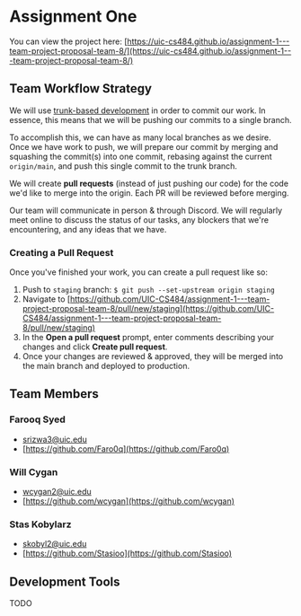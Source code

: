# Assignment One
You can view the project here: [https://uic-cs484.github.io/assignment-1---team-project-proposal-team-8/](https://uic-cs484.github.io/assignment-1---team-project-proposal-team-8/)

## Team Workflow Strategy
We will use [trunk-based development](https://trunkbaseddevelopment.com/) in order to commit our work. In essence, this means that we will be pushing our commits to a single branch.

To accomplish this, we can have as many local branches as we desire. Once we have work to push, we will prepare our commit by merging and squashing the commit(s) into one commit, rebasing against the current `origin/main`, and push this single commit to the trunk branch.

We will create **pull requests** (instead of just pushing our code) for the code we'd like to merge into the origin. Each PR will be reviewed before merging.

Our team will communicate in person & through Discord. We will regularly meet online to discuss the status of our tasks, any blockers that we're encountering, and any ideas that we have.

### Creating a Pull Request
Once you've finished your work, you can create a pull request like so:

1. Push to `staging` branch: `$ git push --set-upstream origin staging`
2. Navigate to [https://github.com/UIC-CS484/assignment-1---team-project-proposal-team-8/pull/new/staging](https://github.com/UIC-CS484/assignment-1---team-project-proposal-team-8/pull/new/staging)
3. In the **Open a pull request** prompt, enter comments describing your changes and click **Create pull request**.
4. Once your changes are reviewed & approved, they will be merged into the main branch and deployed to production.

## Team Members
### Farooq Syed 
- [srizwa3@uic.edu](srizwa3@uic.edu)
- [https://github.com/Faro0q](https://github.com/Faro0q)

###  Will Cygan 
- [wcygan2@uic.edu](wcygan2@uic.edu)
- [https://github.com/wcygan](https://github.com/wcygan)

### Stas Kobylarz 
- [skobyl2@uic.edu](skobyl2@uic.edu)
- [https://github.com/Stasioo](https://github.com/Stasioo)

## Development Tools
TODO